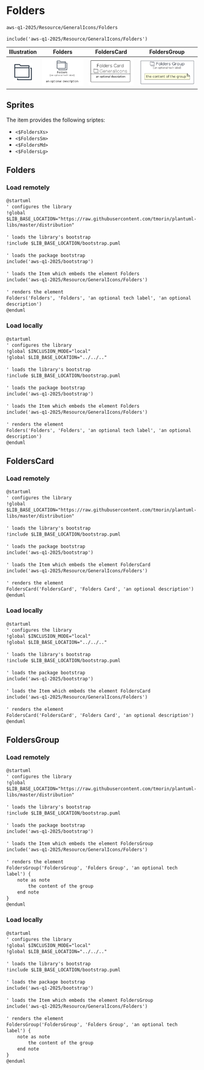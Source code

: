 # Folders


```text
aws-q1-2025/Resource/GeneralIcons/Folders
```

```text
include('aws-q1-2025/Resource/GeneralIcons/Folders')
```



| Illustration | Folders | FoldersCard | FoldersGroup |
| :---: | :---: | :---: | :---: |
| ![illustration for Illustration](../../../aws-q1-2025/Resource/GeneralIcons/Folders.png) | ![illustration for Folders](../../../aws-q1-2025/Resource/GeneralIcons/Folders.Local.png) | ![illustration for FoldersCard](../../../aws-q1-2025/Resource/GeneralIcons/FoldersCard.Local.png) | ![illustration for FoldersGroup](../../../aws-q1-2025/Resource/GeneralIcons/FoldersGroup.Local.png) |



## Sprites
The item provides the following sriptes:

- `<$FoldersXs>`
- `<$FoldersSm>`
- `<$FoldersMd>`
- `<$FoldersLg>`





## Folders

### Load remotely
```plantuml
@startuml
' configures the library
!global $LIB_BASE_LOCATION="https://raw.githubusercontent.com/tmorin/plantuml-libs/master/distribution"

' loads the library's bootstrap
!include $LIB_BASE_LOCATION/bootstrap.puml

' loads the package bootstrap
include('aws-q1-2025/bootstrap')

' loads the Item which embeds the element Folders
include('aws-q1-2025/Resource/GeneralIcons/Folders')

' renders the element
Folders('Folders', 'Folders', 'an optional tech label', 'an optional description')
@enduml
```

### Load locally
```plantuml
@startuml
' configures the library
!global $INCLUSION_MODE="local"
!global $LIB_BASE_LOCATION="../../.."

' loads the library's bootstrap
!include $LIB_BASE_LOCATION/bootstrap.puml

' loads the package bootstrap
include('aws-q1-2025/bootstrap')

' loads the Item which embeds the element Folders
include('aws-q1-2025/Resource/GeneralIcons/Folders')

' renders the element
Folders('Folders', 'Folders', 'an optional tech label', 'an optional description')
@enduml
```

## FoldersCard

### Load remotely
```plantuml
@startuml
' configures the library
!global $LIB_BASE_LOCATION="https://raw.githubusercontent.com/tmorin/plantuml-libs/master/distribution"

' loads the library's bootstrap
!include $LIB_BASE_LOCATION/bootstrap.puml

' loads the package bootstrap
include('aws-q1-2025/bootstrap')

' loads the Item which embeds the element FoldersCard
include('aws-q1-2025/Resource/GeneralIcons/Folders')

' renders the element
FoldersCard('FoldersCard', 'Folders Card', 'an optional description')
@enduml
```

### Load locally
```plantuml
@startuml
' configures the library
!global $INCLUSION_MODE="local"
!global $LIB_BASE_LOCATION="../../.."

' loads the library's bootstrap
!include $LIB_BASE_LOCATION/bootstrap.puml

' loads the package bootstrap
include('aws-q1-2025/bootstrap')

' loads the Item which embeds the element FoldersCard
include('aws-q1-2025/Resource/GeneralIcons/Folders')

' renders the element
FoldersCard('FoldersCard', 'Folders Card', 'an optional description')
@enduml
```

## FoldersGroup

### Load remotely
```plantuml
@startuml
' configures the library
!global $LIB_BASE_LOCATION="https://raw.githubusercontent.com/tmorin/plantuml-libs/master/distribution"

' loads the library's bootstrap
!include $LIB_BASE_LOCATION/bootstrap.puml

' loads the package bootstrap
include('aws-q1-2025/bootstrap')

' loads the Item which embeds the element FoldersGroup
include('aws-q1-2025/Resource/GeneralIcons/Folders')

' renders the element
FoldersGroup('FoldersGroup', 'Folders Group', 'an optional tech label') {
    note as note
        the content of the group
    end note
}
@enduml
```

### Load locally
```plantuml
@startuml
' configures the library
!global $INCLUSION_MODE="local"
!global $LIB_BASE_LOCATION="../../.."

' loads the library's bootstrap
!include $LIB_BASE_LOCATION/bootstrap.puml

' loads the package bootstrap
include('aws-q1-2025/bootstrap')

' loads the Item which embeds the element FoldersGroup
include('aws-q1-2025/Resource/GeneralIcons/Folders')

' renders the element
FoldersGroup('FoldersGroup', 'Folders Group', 'an optional tech label') {
    note as note
        the content of the group
    end note
}
@enduml
```

